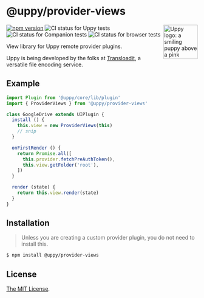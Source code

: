 # @uppy/provider-views

<img src="https://uppy.io/img/logo.svg" width="90" alt="Uppy logo: a smiling puppy above a pink upwards arrow" align="right">

[![npm version](https://img.shields.io/npm/v/@uppy/provider-views.svg?style=flat-square)](https://www.npmjs.com/package/@uppy/provider-views)
![CI status for Uppy tests](https://github.com/transloadit/uppy/workflows/Tests/badge.svg)
![CI status for Companion tests](https://github.com/transloadit/uppy/workflows/Companion/badge.svg)
![CI status for browser tests](https://github.com/transloadit/uppy/workflows/End-to-end%20tests/badge.svg)

View library for Uppy remote provider plugins.

Uppy is being developed by the folks at [Transloadit](https://transloadit.com), a versatile file encoding service.

## Example

```js
import Plugin from '@uppy/core/lib/plugin'
import { ProviderViews } from '@uppy/provider-views'

class GoogleDrive extends UIPlugin {
  install () {
    this.view = new ProviderViews(this)
    // snip
  }

  onFirstRender () {
    return Promise.all([
      this.provider.fetchPreAuthToken(),
      this.view.getFolder('root'),
    ])
  }

  render (state) {
    return this.view.render(state)
  }
}
```

## Installation

> Unless you are creating a custom provider plugin, you do not need to install this.

```bash
$ npm install @uppy/provider-views
```

<!-- Undocumented currently
## Documentation

Documentation for this plugin can be found on the [Uppy website](https://uppy.io/docs/DOC_PAGE_HERE).
-->

## License

[The MIT License](./LICENSE).

